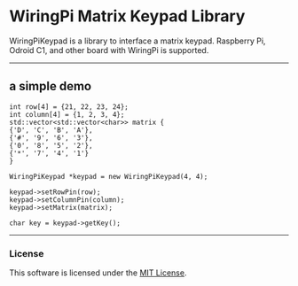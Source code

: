 WiringPi Matrix Keypad Library
==============================

WiringPiKeypad is a library to interface a matrix keypad. Raspberry Pi, Odroid C1, and other board with WiringPi is supported.

---
## a simple demo ##
    int row[4] = {21, 22, 23, 24};
    int column[4] = {1, 2, 3, 4};
    std::vector<std::vector<char>> matrix {
    {'D', 'C', 'B', 'A'},
    {'#', '9', '6', '3'},
    {'0', '8', '5', '2'},
    {'*', '7', '4', '1'}
    }

    WiringPiKeypad *keypad = new WiringPiKeypad(4, 4);

    keypad->setRowPin(row);
    keypad->setColumnPin(column);
    keypad->setMatrix(matrix);

    char key = keypad->getKey();
---

### License
This software is licensed under the [MIT License](http://opensource.org/licenses/MIT).
